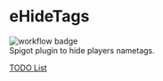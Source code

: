 # eHideTags
![workflow badge](https://github.com/en0tuk/eHideTags/actions/workflows/gradle.yml/badge.svg)
<br>Spigot plugin to hide players nametags.

[TODO List](TODO.md)
